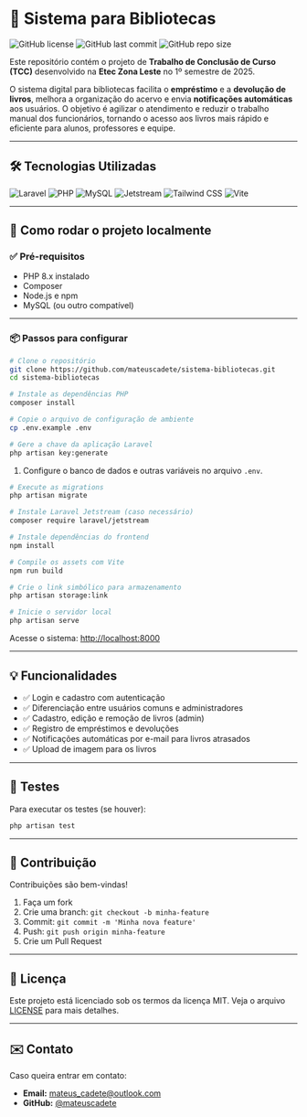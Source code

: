 # 📖 Sistema para Bibliotecas

![GitHub license](https://img.shields.io/github/license/mateuscadete/sistema-bibliotecas?style=flat-square)
![GitHub last commit](https://img.shields.io/github/last-commit/mateuscadete/sistema-bibliotecas?style=flat-square)
![GitHub repo size](https://img.shields.io/github/repo-size/mateuscadete/sistema-bibliotecas?style=flat-square)

Este repositório contém o projeto de **Trabalho de Conclusão de Curso (TCC)** desenvolvido na **Etec Zona Leste** no 1º semestre de 2025.

O sistema digital para bibliotecas facilita o **empréstimo** e a **devolução de livros**, melhora a organização do acervo e envia **notificações automáticas** aos usuários. O objetivo é agilizar o atendimento e reduzir o trabalho manual dos funcionários, tornando o acesso aos livros mais rápido e eficiente para alunos, professores e equipe.

---

## 🛠️ Tecnologias Utilizadas

![Laravel](https://img.shields.io/badge/Laravel-F72C1F?style=for-the-badge&logo=laravel&logoColor=white)
![PHP](https://img.shields.io/badge/PHP-777BB4?style=for-the-badge&logo=php&logoColor=white)
![MySQL](https://img.shields.io/badge/MySQL-00758F?style=for-the-badge&logo=mysql&logoColor=white)
![Jetstream](https://img.shields.io/badge/Jetstream-2F855A?style=for-the-badge&logo=laravel&logoColor=white)
![Tailwind CSS](https://img.shields.io/badge/Tailwind_CSS-38B2AC?style=for-the-badge&logo=tailwind-css&logoColor=white)
![Vite](https://img.shields.io/badge/Vite-646CFF?style=for-the-badge&logo=vite&logoColor=white)

---

## 🚀 Como rodar o projeto localmente

### ✅ Pré-requisitos

- PHP 8.x instalado  
- Composer  
- Node.js e npm  
- MySQL (ou outro compatível)

---

### 📦 Passos para configurar

```bash
# Clone o repositório
git clone https://github.com/mateuscadete/sistema-bibliotecas.git
cd sistema-bibliotecas

# Instale as dependências PHP
composer install

# Copie o arquivo de configuração de ambiente
cp .env.example .env

# Gere a chave da aplicação Laravel
php artisan key:generate
````

1. Configure o banco de dados e outras variáveis no arquivo `.env`.

```bash
# Execute as migrations
php artisan migrate

# Instale Laravel Jetstream (caso necessário)
composer require laravel/jetstream

# Instale dependências do frontend
npm install

# Compile os assets com Vite
npm run build

# Crie o link simbólico para armazenamento
php artisan storage:link

# Inicie o servidor local
php artisan serve
```

Acesse o sistema: [http://localhost:8000](http://localhost:8000)

---

## 💡 Funcionalidades

* ✅ Login e cadastro com autenticação
* ✅ Diferenciação entre usuários comuns e administradores
* ✅ Cadastro, edição e remoção de livros (admin)
* ✅ Registro de empréstimos e devoluções
* ✅ Notificações automáticas por e-mail para livros atrasados
* ✅ Upload de imagem para os livros

---

## 🧪 Testes

Para executar os testes (se houver):

```bash
php artisan test
```

---

## 🤝 Contribuição

Contribuições são bem-vindas!

1. Faça um fork
2. Crie uma branch: `git checkout -b minha-feature`
3. Commit: `git commit -m 'Minha nova feature'`
4. Push: `git push origin minha-feature`
5. Crie um Pull Request

---

## 📄 Licença

Este projeto está licenciado sob os termos da licença MIT.
Veja o arquivo [LICENSE](./LICENSE) para mais detalhes.

---

## ✉️ Contato

Caso queira entrar em contato:

* **Email:** [mateus\_cadete@outlook.com](mailto:mateus_cadete@outlook.com)
* **GitHub:** [@mateuscadete](https://github.com/mateuscadete)

```
